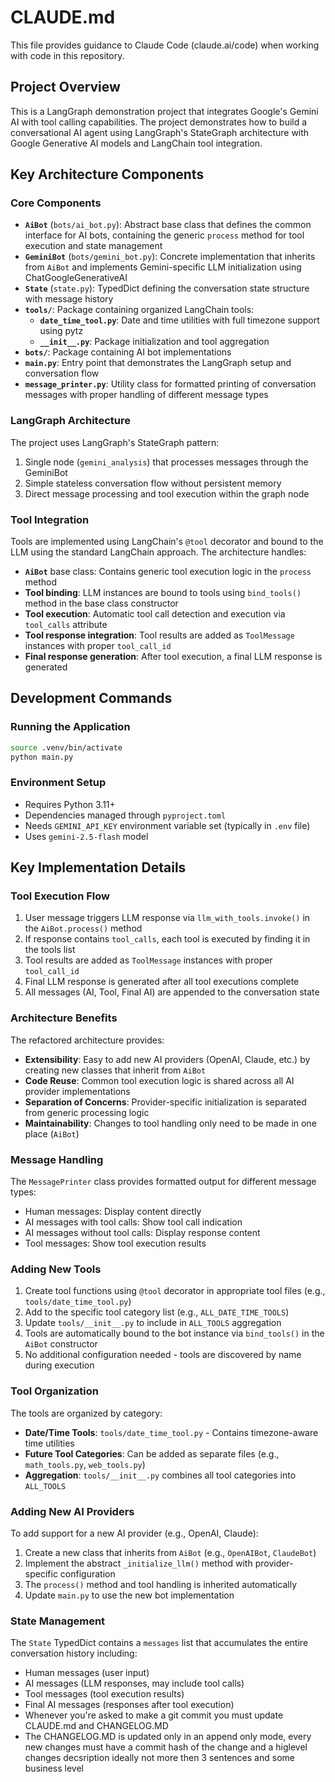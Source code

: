 # CLAUDE.md

This file provides guidance to Claude Code (claude.ai/code) when working with code in this repository.

## Project Overview

This is a LangGraph demonstration project that integrates Google's Gemini AI with tool calling capabilities. The project demonstrates how to build a conversational AI agent using LangGraph's StateGraph architecture with Google Generative AI models and LangChain tool integration.

## Key Architecture Components

### Core Components
- **`AiBot`** (`bots/ai_bot.py`): Abstract base class that defines the common interface for AI bots, containing the generic `process` method for tool execution and state management
- **`GeminiBot`** (`bots/gemini_bot.py`): Concrete implementation that inherits from `AiBot` and implements Gemini-specific LLM initialization using ChatGoogleGenerativeAI
- **`State`** (`state.py`): TypedDict defining the conversation state structure with message history
- **`tools/`**: Package containing organized LangChain tools:
  - **`date_time_tool.py`**: Date and time utilities with full timezone support using pytz
  - **`__init__.py`**: Package initialization and tool aggregation
- **`bots/`**: Package containing AI bot implementations
- **`main.py`**: Entry point that demonstrates the LangGraph setup and conversation flow
- **`message_printer.py`**: Utility class for formatted printing of conversation messages with proper handling of different message types

### LangGraph Architecture
The project uses LangGraph's StateGraph pattern:
1. Single node (`gemini_analysis`) that processes messages through the GeminiBot
2. Simple stateless conversation flow without persistent memory
3. Direct message processing and tool execution within the graph node

### Tool Integration
Tools are implemented using LangChain's `@tool` decorator and bound to the LLM using the standard LangChain approach. The architecture handles:
- **`AiBot`** base class: Contains generic tool execution logic in the `process` method
- **Tool binding**: LLM instances are bound to tools using `bind_tools()` method in the base class constructor
- **Tool execution**: Automatic tool call detection and execution via `tool_calls` attribute
- **Tool response integration**: Tool results are added as `ToolMessage` instances with proper `tool_call_id`
- **Final response generation**: After tool execution, a final LLM response is generated

## Development Commands

### Running the Application
```bash
source .venv/bin/activate
python main.py
```

### Environment Setup
- Requires Python 3.11+
- Dependencies managed through `pyproject.toml`
- Needs `GEMINI_API_KEY` environment variable set (typically in `.env` file)
- Uses `gemini-2.5-flash` model

## Key Implementation Details

### Tool Execution Flow
1. User message triggers LLM response via `llm_with_tools.invoke()` in the `AiBot.process()` method
2. If response contains `tool_calls`, each tool is executed by finding it in the tools list
3. Tool results are added as `ToolMessage` instances with proper `tool_call_id`
4. Final LLM response is generated after all tool executions complete
5. All messages (AI, Tool, Final AI) are appended to the conversation state

### Architecture Benefits
The refactored architecture provides:
- **Extensibility**: Easy to add new AI providers (OpenAI, Claude, etc.) by creating new classes that inherit from `AiBot`
- **Code Reuse**: Common tool execution logic is shared across all AI provider implementations
- **Separation of Concerns**: Provider-specific initialization is separated from generic processing logic
- **Maintainability**: Changes to tool handling only need to be made in one place (`AiBot`)

### Message Handling
The `MessagePrinter` class provides formatted output for different message types:
- Human messages: Display content directly
- AI messages with tool calls: Show tool call indication
- AI messages without tool calls: Display response content
- Tool messages: Show tool execution results

### Adding New Tools
1. Create tool functions using `@tool` decorator in appropriate tool files (e.g., `tools/date_time_tool.py`)
2. Add to the specific tool category list (e.g., `ALL_DATE_TIME_TOOLS`)
3. Update `tools/__init__.py` to include in `ALL_TOOLS` aggregation
4. Tools are automatically bound to the bot instance via `bind_tools()` in the `AiBot` constructor
5. No additional configuration needed - tools are discovered by name during execution

### Tool Organization
The tools are organized by category:
- **Date/Time Tools**: `tools/date_time_tool.py` - Contains timezone-aware time utilities
- **Future Tool Categories**: Can be added as separate files (e.g., `math_tools.py`, `web_tools.py`)
- **Aggregation**: `tools/__init__.py` combines all tool categories into `ALL_TOOLS`

### Adding New AI Providers
To add support for a new AI provider (e.g., OpenAI, Claude):
1. Create a new class that inherits from `AiBot` (e.g., `OpenAIBot`, `ClaudeBot`)
2. Implement the abstract `_initialize_llm()` method with provider-specific configuration
3. The `process()` method and tool handling is inherited automatically
4. Update `main.py` to use the new bot implementation

### State Management
The `State` TypedDict contains a `messages` list that accumulates the entire conversation history including:
- Human messages (user input)
- AI messages (LLM responses, may include tool calls)
- Tool messages (tool execution results)
- Final AI messages (responses after tool execution)
- Whenever you're asked to make a git commit you must update CLAUDE.md and CHANGELOG.MD
- The CHANGELOG.MD is updated only in an append only mode, every new changes must have a commit hash of the change and a higlevel changes decsription ideally not more then 3 sentences and some business level